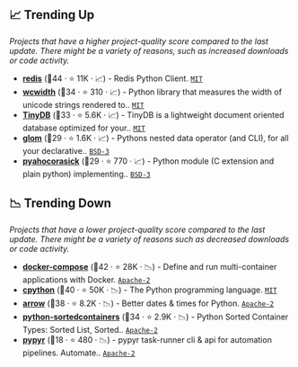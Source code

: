 ## 📈 Trending Up

_Projects that have a higher project-quality score compared to the last update. There might be a variety of reasons, such as increased downloads or code activity._

- <b><a href="https://github.com/redis/redis-py">redis</a></b> (🥇44 ·  ⭐ 11K · 📈) - Redis Python Client. <code><a href="http://bit.ly/34MBwT8">MIT</a></code>
- <b><a href="https://github.com/jquast/wcwidth">wcwidth</a></b> (🥉34 ·  ⭐ 310 · 📈) - Python library that measures the width of unicode strings rendered to.. <code><a href="http://bit.ly/34MBwT8">MIT</a></code>
- <b><a href="https://github.com/msiemens/tinydb">TinyDB</a></b> (🥈33 ·  ⭐ 5.6K · 📈) - TinyDB is a lightweight document oriented database optimized for your.. <code><a href="http://bit.ly/34MBwT8">MIT</a></code>
- <b><a href="https://github.com/mahmoud/glom">glom</a></b> (🥈29 ·  ⭐ 1.6K · 📈) - Pythons nested data operator (and CLI), for all your declarative.. <code><a href="http://bit.ly/3aKzpTv">BSD-3</a></code>
- <b><a href="https://github.com/WojciechMula/pyahocorasick">pyahocorasick</a></b> (🥉29 ·  ⭐ 770 · 📈) - Python module (C extension and plain python) implementing.. <code><a href="http://bit.ly/3aKzpTv">BSD-3</a></code>

## 📉 Trending Down

_Projects that have a lower project-quality score compared to the last update. There might be a variety of reasons such as decreased downloads or code activity._

- <b><a href="https://github.com/docker/compose">docker-compose</a></b> (🥈42 ·  ⭐ 28K · 📉) - Define and run multi-container applications with Docker. <code><a href="http://bit.ly/3nYMfla">Apache-2</a></code>
- <b><a href="https://github.com/python/cpython">cpython</a></b> (🥇40 ·  ⭐ 50K · 📉) - The Python programming language. <code><a href="http://bit.ly/34MBwT8">MIT</a></code>
- <b><a href="https://github.com/arrow-py/arrow">arrow</a></b> (🥈38 ·  ⭐ 8.2K · 📉) - Better dates & times for Python. <code><a href="http://bit.ly/3nYMfla">Apache-2</a></code>
- <b><a href="https://github.com/grantjenks/python-sortedcontainers">python-sortedcontainers</a></b> (🥇34 ·  ⭐ 2.9K · 📉) - Python Sorted Container Types: Sorted List, Sorted.. <code><a href="http://bit.ly/3nYMfla">Apache-2</a></code>
- <b><a href="https://github.com/pypyr/pypyr">pypyr</a></b> (🥉18 ·  ⭐ 480 · 📉) - pypyr task-runner cli & api for automation pipelines. Automate.. <code><a href="http://bit.ly/3nYMfla">Apache-2</a></code>

